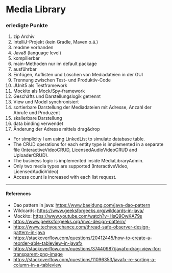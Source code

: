 # Media Library
### erledigte Punkte

1. zip Archiv
2. IntelliJ-Projekt (kein Gradle, Maven o.ä.)
3. readme vorhanden
4. Java8 (language level)
5. kompilierbar
6. main-Methoden nur im default package
7. ausführbar
8. Einfügen, Auflisten und Löschen von Mediadateien in der GUI
9. Trennung zwischen Test- und Produktiv-Code
10. JUnit5 als Testframework
11. Mockito als Mock/Spy-framework
12. Geschäfts und Darstellungslogik getrennt
13. View und Model synchronisiert
14. sortierbare Darstellung der Mediadateien mit Adresse, Anzahl der Abrufe
    und Produzent
15. skalierbare Darstellung
16. data binding verwendet
17. Änderung der Adresse mittels drag&drop


* For simplicity I am using LinkedList to simulate database table.
* The CRUD operations for each entity type is implemented in a separate file (InteractiveVideoCRUD, LicensedAudioVideoCRUD and UploaderCRUD).
* The business logic is implemented inside MediaLibraryAdmin.
* Only two media types are supported (InteractiveVideo, LicensedAudioVideo)
* Access count is increased with each list request.

-----
#### References
* Dao pattern in java: https://www.baeldung.com/java-dao-pattern
* Wildcards: https://www.geeksforgeeks.org/wildcards-in-java/
* Mockito: https://www.youtube.com/watch?v=HsQ9OwKA79s
* https://www.geeksforgeeks.org/mvc-design-pattern/
* https://www.techyourchance.com/thread-safe-observer-design-pattern-in-java
* https://stackoverflow.com/questions/20412445/how-to-create-a-reorder-able-tableview-in-javafx
* https://stackoverflow.com/questions/37440987/javafx-drag-view-for-transparent-png-image
* https://stackoverflow.com/questions/11096353/javafx-re-sorting-a-column-in-a-tableview